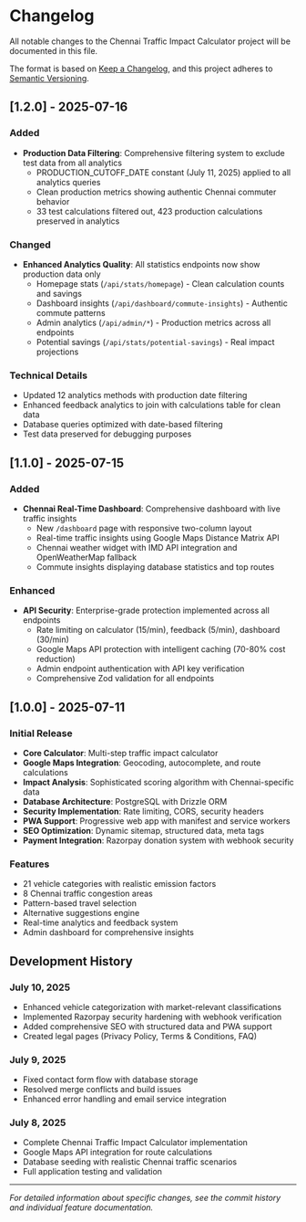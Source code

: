 # Changelog

All notable changes to the Chennai Traffic Impact Calculator project will be documented in this file.

The format is based on [Keep a Changelog](https://keepachangelog.com/en/1.0.0/),
and this project adheres to [Semantic Versioning](https://semver.org/spec/v2.0.0.html).

## [1.2.0] - 2025-07-16

### Added
- **Production Data Filtering**: Comprehensive filtering system to exclude test data from all analytics
  - PRODUCTION_CUTOFF_DATE constant (July 11, 2025) applied to all analytics queries
  - Clean production metrics showing authentic Chennai commuter behavior
  - 33 test calculations filtered out, 423 production calculations preserved in analytics

### Changed
- **Enhanced Analytics Quality**: All statistics endpoints now show production data only
  - Homepage stats (`/api/stats/homepage`) - Clean calculation counts and savings
  - Dashboard insights (`/api/dashboard/commute-insights`) - Authentic commute patterns
  - Admin analytics (`/api/admin/*`) - Production metrics across all endpoints
  - Potential savings (`/api/stats/potential-savings`) - Real impact projections

### Technical Details
- Updated 12 analytics methods with production date filtering
- Enhanced feedback analytics to join with calculations table for clean data
- Database queries optimized with date-based filtering
- Test data preserved for debugging purposes

## [1.1.0] - 2025-07-15

### Added
- **Chennai Real-Time Dashboard**: Comprehensive dashboard with live traffic insights
  - New `/dashboard` page with responsive two-column layout
  - Real-time traffic insights using Google Maps Distance Matrix API
  - Chennai weather widget with IMD API integration and OpenWeatherMap fallback
  - Commute insights displaying database statistics and top routes

### Enhanced
- **API Security**: Enterprise-grade protection implemented across all endpoints
  - Rate limiting on calculator (15/min), feedback (5/min), dashboard (30/min)
  - Google Maps API protection with intelligent caching (70-80% cost reduction)
  - Admin endpoint authentication with API key verification
  - Comprehensive Zod validation for all endpoints

## [1.0.0] - 2025-07-11

### Initial Release
- **Core Calculator**: Multi-step traffic impact calculator
- **Google Maps Integration**: Geocoding, autocomplete, and route calculations
- **Impact Analysis**: Sophisticated scoring algorithm with Chennai-specific data
- **Database Architecture**: PostgreSQL with Drizzle ORM
- **Security Implementation**: Rate limiting, CORS, security headers
- **PWA Support**: Progressive web app with manifest and service workers
- **SEO Optimization**: Dynamic sitemap, structured data, meta tags
- **Payment Integration**: Razorpay donation system with webhook security

### Features
- 21 vehicle categories with realistic emission factors
- 8 Chennai traffic congestion areas
- Pattern-based travel selection
- Alternative suggestions engine
- Real-time analytics and feedback system
- Admin dashboard for comprehensive insights

## Development History

### July 10, 2025
- Enhanced vehicle categorization with market-relevant classifications
- Implemented Razorpay security hardening with webhook verification
- Added comprehensive SEO with structured data and PWA support
- Created legal pages (Privacy Policy, Terms & Conditions, FAQ)

### July 9, 2025
- Fixed contact form flow with database storage
- Resolved merge conflicts and build issues
- Enhanced error handling and email service integration

### July 8, 2025
- Complete Chennai Traffic Impact Calculator implementation
- Google Maps API integration for route calculations
- Database seeding with realistic Chennai traffic scenarios
- Full application testing and validation

---

*For detailed information about specific changes, see the commit history and individual feature documentation.*